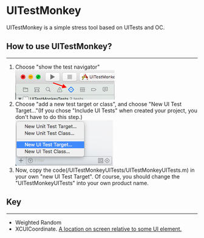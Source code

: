 UITestMonkey
==
UITestMonkey is a simple stress tool based on UITests and OC.
## How to use UITestMonkey?
----
1. Choose "show the test navigator"<br>
![show the test navigator](/docimg/test_navigator.png)
2. Choose "add a new test target or class", and choose "New UI Test Target..."(If you chose "Include UI Tests" when created your project, you don't have to do this step.)<br>
![show the test navigator](/docimg/test_target.png)
3. Now, copy the code(/UITestMonkeyUITests/UITestMonkeyUITests.m) in your own "new UI Test Target". Of course, you should change the "UITestMonkeyUITests" into your own product name.
## Key
-----
- Weighted Random
- XCUICoordinate. [A location on screen relative to some UI element.](https://developer.apple.com/reference/xctest/xcuicoordinate?language=objc)
